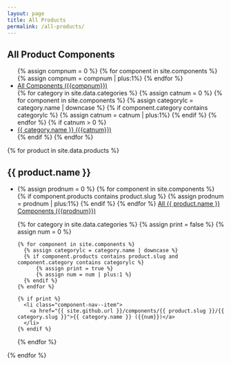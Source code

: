 ```yaml
---
layout: page
title: All Products
permalink: /all-products/
---
```


## All Product Components

<ul class="category-list category-list--all">
  {% assign compnum = 0 %}
  {% for component in site.components %}
    {% assign compnum = compnum | plus:1%}
  {% endfor %}
  <li class="component-nav--item">
    <a href="{{ site.github.url }}/components/">All Components ({{compnum}})</a>
  </li>
  {% for category in site.data.categories  %}
    {% assign catnum = 0 %}
    {% for component in site.components %}
      {% assign categorylc = category.name | downcase %}
      {% if component.category contains categorylc %}
          {% assign catnum = catnum | plus:1%}
      {% endif %}
    {% endfor %}
  {% if catnum > 0 %}
  <li class="component-nav--item">
    <a href="{{ site.github.url }}/components/{{ category.slug }}">{{ category.name }} ({{catnum}})</a>
  </li>
  {% endif %}
  {% endfor %}
</ul>

{% for product in site.data.products  %}
<h2>{{ product.name }}</h2>
<ul class="category-list category-list--pbs-org">
  <li class="component-nav--item">
    {% assign prodnum = 0 %}
    {% for component in site.components %}
      {% if component.products contains product.slug %}
        {% assign prodnum = prodnum | plus:1%}
      {% endif %}
    {% endfor %}
    <a href="{{ site.github.url }}/components/{{ product.slug }}/">All {{ product.name }} Components ({{prodnum}})</a>
  </li>

  {% for category in site.data.categories  %}
    {% assign print = false %}
    {% assign num = 0 %}

    {% for component in site.components %}
      {% assign categorylc = category.name | downcase %}
      {% if component.products contains product.slug and component.category contains categorylc %}
          {% assign print = true %}
          {% assign num = num | plus:1 %}
      {% endif %}
    {% endfor %}

    {% if print %}
      <li class="component-nav--item">
        <a href="{{ site.github.url }}/components/{{ product.slug }}/{{ category.slug }}">{{ category.name }} ({{num}})</a>
      </li>
    {% endif %}

  {% endfor %}
</ul>
{% endfor %}
